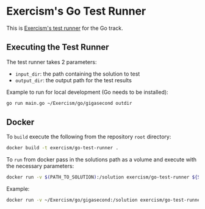 # Exercism's Go Test Runner

This is [Exercism's test runner](https://github.com/exercism/v3-docs/tree/master/anatomy/track-tooling/test-runners#test-runners) for the Go track.

## Executing the Test Runner

The test runner takes 2 parameters:
- `input_dir`: the path containing the solution to test
- `output_dir`: the output path for the test results

Example to run for local development (Go needs to be installed):

```bash
go run main.go ~/Exercism/go/gigasecond outdir
```

## Docker

To `build` execute the following from the repository `root` directory:

```bash
docker build -t exercism/go-test-runner .
```

To `run` from docker pass in the solutions path as a volume and execute with the necessary parameters:

```bash
docker run -v $(PATH_TO_SOLUTION):/solution exercism/go-test-runner ${SLUG} /solution /solution
```

Example:

```bash
docker run -v ~/Exercism/go/gigasecond:/solution exercism/go-test-runner gigasecond /solution /solution
```

